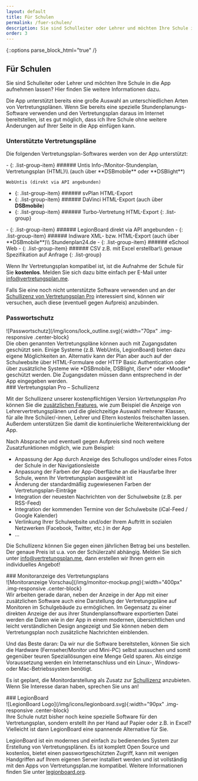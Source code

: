 ```yaml
---
layout: default
title: Für Schulen
permalink: /fuer-schulen/
description: Sie sind Schulleiter oder Lehrer und möchten Ihre Schule in die App aufnehmen lassen? Hier finden Sie weitere Informationen dazu.
order: 3
---
```


{::options parse_block_html="true" /}

Für Schulen
-----------

Sie sind Schulleiter oder Lehrer und möchten Ihre Schule in die App aufnehmen lassen? Hier finden Sie weitere
Informationen dazu.

Die App unterstützt bereits eine große Auswahl an unterschiedlichen Arten von Vertretungsplänen. Wenn Sie bereits eine
spezielle Stundenplanungs-Software verwenden und den Vertretungsplan daraus im Internet bereitstellen, ist es gut
möglich, dass ich Ihre Schule ohne weitere Änderungen auf Ihrer Seite in die App einfügen kann.

<div class="jumbotron jumbotron-normal-font">

### Unterstützte Vertretungspläne

Die folgenden Vertretungsplan-Softwares werden von der App unterstützt:

<div class="row">
<div class="col-md-6">
 - {: .list-group-item} ###### Untis
    Info-/Monitor-Stundenplan, Vertretungsplan (HTML)\\
    (auch über **DSBmobile** oder **DSBlight**)

    WebUntis (direkt via API angebunden)
 - {: .list-group-item} ###### svPlan
    HTML-Export
 - {: .list-group-item} ###### DaVinci
    HTML-Export (auch über **DSBmobile**)
 - {: .list-group-item} ###### Turbo-Vertretung
    HTML-Export
 {: .list-group}
</div>
<div class="col-md-6">
 - {: .list-group-item} ###### LegionBoard
    direkt via API angebunden
 - {: .list-group-item} ###### Indiware
    XML- bzw. HTML-Export (auch über **DSBmobile**)\\
    Stundenplan24.de
 - {: .list-group-item} ###### eSchool Web
 - {: .list-group-item} ###### CSV
    z.B. mit Excel erstellbar\\
    genaue Spezifikation auf Anfrage
 {: .list-group}
</div>
</div>

Wenn Ihr Vertretungsplan kompatibel ist, ist die Aufnahme der Schule für Sie **kostenlos**. Melden Sie sich dazu bitte
einfach per E-Mail unter [info@vertretungsplan.me](mailto:info@vertretungsplan.me).

Falls Sie eine noch nicht unterstützte Software verwenden und  an der
[Schullizenz von Vertretungsplan Pro](#vertretungsplan-pro--schullizenz) interessiert sind, können wir versuchen, auch
diese (eventuell gegen Aufpreis) anzubinden.
</div>

<div class="jumbotron jumbotron-normal-font jumbotron-dark">

### Passwortschutz

<div class="row">
<div class="col-sm-2 top-padding">
![Passwortschutz](/img/icons/lock_outline.svg){:width="70px" .img-responsive .center-block}
</div>
<div class="col-sm-10">
Die oben genannten Vertretungspläne können auch mit Zugangsdaten geschützt sein. Einige Systeme (z.B. WebUntis,
LegionBoard) bieten dazu eigene Möglichkeiten an. Alternativ kann der Plan aber auch auf der Schulwebsite über
HTML-Formulare oder HTTP Basic Authentication oder über zusätzliche Systeme wie *DSBmobile, DSBlight, iServ* oder
*Moodle* geschützt werden. Die Zugangsdaten müssen dann entsprechend in der App eingegeben werden.
</div>
</div>
</div>

<div class="jumbotron jumbotron-normal-font jumbotron-dark-green">
### Vertretungsplan Pro – Schullizenz

Mit der Schullizenz unserer kostenpflichtigen Version *Vertretungsplan Pro* können Sie die
[zusätzlichen Features](/features), wie zum Beispiel die Anzeige von Lehrervertretungsplänen und die gleichzeitige
Auswahl mehrerer Klassen, für alle Ihre Schüler/-innen, Lehrer und Eltern kostenlos freischalten lassen. Außerdem
unterstützen Sie damit die kontinuierliche Weiterentwicklung der App.

Nach Absprache und eventuell gegen Aufpreis sind noch weitere Zusatzfunktionen möglich, wie zum Beispiel:
 
- Anpassung der App durch Anzeige des Schullogos und/oder eines Fotos der Schule in der Navigationsleiste
- Anpassung der Farben der App-Oberfläche an die Hausfarbe Ihrer Schule, wenn Ihr Vertretungsplan ausgewählt ist
- Änderung der standardmäßig zugewiesenen Farben der Vertretungsplan-Einträge
- Integration der neuesten Nachrichten von der Schulwebsite (z.B. per RSS-Feed)
- Integration der kommenden Termine von der Schulwebsite (iCal-Feed / Google Kalender)
- Verlinkung Ihrer Schulwebsite und/oder Ihrem Auftritt in sozialen Netzwerken (Facebook, Twitter, etc.) in der App
- ...

Die Schullizenz können Sie gegen einen jährlichen Betrag bei uns bestellen. Der genaue Preis ist u.a. von der
Schülerzahl abhängig. Melden Sie sich unter [info@vertretungsplan.me](mailto:info@vertretungsplan.me), dann erstellen
wir Ihnen gern ein individuelles Angebot!
</div>

<div class="jumbotron jumbotron-normal-font jumbotron-dark-grey">
### Monitoranzeige des Vertretungsplans

<div class="row">
<div class="col-sm-4 top-padding">
![Monitoranzeige Vorschau](/img/monitor-mockup.png){:width="400px" .img-responsive .center-block}
</div>
<div class="col-sm-8">
Wir arbeiten gerade daran, neben der Anzeige in der App mit einer zusätzlichen Software auch eine Darstellung der
Vertretungspläne auf Monitoren im Schulgebäude zu ermöglichen. Im Gegensatz zu einer direkten Anzeige der aus ihrer
Stundenplansoftware exportierten Datei werden die Daten wie in der App in einem modernen, übersichtlichen und leicht
verständlichen Design angezeigt und Sie können neben dem Vertretungsplan noch zusätzliche Nachrichten einblenden.

Und das Beste daran: Da wir nur die Software bereitstellen, können Sie sich die Hardware (Fernseher/Monitor und Mini-PC)
selbst aussuchen und somit gegenüber teuren Speziallösungen eine Menge Geld sparen. Als einzige Voraussetzung werden ein
Internetanschluss und ein Linux-, Windows- oder Mac-Betriebssystem benötigt.

Es ist geplant, die Monitordarstellung als Zusatz zur [Schullizenz](#vertretungsplan-pro--schullizenz) anzubieten. Wenn
Sie Interesse daran haben, sprechen Sie uns an!
</div>
</div>
</div>

<div class="jumbotron jumbotron-normal-font jumbotron-legionboard">
### LegionBoard

<div class="row">
<div class="col-sm-2 top-padding">
![LegionBoard Logo](/img/icons/legionboard.svg){:width="90px" .img-responsive .center-block}
</div>
<div class="col-sm-10">
Ihre Schule nutzt bisher noch keine spezielle Software für den Vertretungsplan, sondern erstellt ihn per Hand auf Papier
oder z.B. in Excel? Vielleicht ist dann LegionBoard eine spannende Alternative für Sie.

LegionBoard ist ein modernes und einfach zu bedienendes System zur Erstellung von Vertretungsplänen. Es ist komplett
Open Source und kostenlos, bietet einen passwortgeschützten Zugriff, kann mit wenigen Handgriffen auf Ihrem eigenen
Server installiert werden und ist vollständig mit den Apps von Vertretungsplan.me kompatibel.
Weitere Informationen finden Sie unter [legionboard.org](http://legionboard.org/index_de.html).
</div>
</div>
</div>